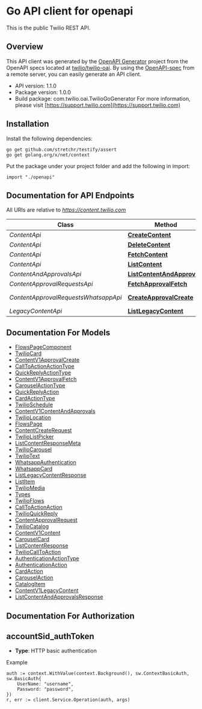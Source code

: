 # Go API client for openapi

This is the public Twilio REST API.

## Overview
This API client was generated by the [OpenAPI Generator](https://openapi-generator.tech) project from the OpenAPI specs located at [twilio/twilio-oai](https://github.com/twilio/twilio-oai/tree/main/spec).  By using the [OpenAPI-spec](https://www.openapis.org/) from a remote server, you can easily generate an API client.

- API version: 1.1.0
- Package version: 1.0.0
- Build package: com.twilio.oai.TwilioGoGenerator
For more information, please visit [https://support.twilio.com](https://support.twilio.com)

## Installation

Install the following dependencies:

```shell
go get github.com/stretchr/testify/assert
go get golang.org/x/net/context
```

Put the package under your project folder and add the following in import:

```golang
import "./openapi"
```

## Documentation for API Endpoints

All URIs are relative to *https://content.twilio.com*

Class | Method | HTTP request | Description
------------ | ------------- | ------------- | -------------
*ContentApi* | [**CreateContent**](docs/ContentApi.md#createcontent) | **Post** /v1/Content | 
*ContentApi* | [**DeleteContent**](docs/ContentApi.md#deletecontent) | **Delete** /v1/Content/{Sid} | 
*ContentApi* | [**FetchContent**](docs/ContentApi.md#fetchcontent) | **Get** /v1/Content/{Sid} | 
*ContentApi* | [**ListContent**](docs/ContentApi.md#listcontent) | **Get** /v1/Content | 
*ContentAndApprovalsApi* | [**ListContentAndApprovals**](docs/ContentAndApprovalsApi.md#listcontentandapprovals) | **Get** /v1/ContentAndApprovals | 
*ContentApprovalRequestsApi* | [**FetchApprovalFetch**](docs/ContentApprovalRequestsApi.md#fetchapprovalfetch) | **Get** /v1/Content/{Sid}/ApprovalRequests | 
*ContentApprovalRequestsWhatsappApi* | [**CreateApprovalCreate**](docs/ContentApprovalRequestsWhatsappApi.md#createapprovalcreate) | **Post** /v1/Content/{ContentSid}/ApprovalRequests/whatsapp | 
*LegacyContentApi* | [**ListLegacyContent**](docs/LegacyContentApi.md#listlegacycontent) | **Get** /v1/LegacyContent | 


## Documentation For Models

 - [FlowsPageComponent](docs/FlowsPageComponent.md)
 - [TwilioCard](docs/TwilioCard.md)
 - [ContentV1ApprovalCreate](docs/ContentV1ApprovalCreate.md)
 - [CallToActionActionType](docs/CallToActionActionType.md)
 - [QuickReplyActionType](docs/QuickReplyActionType.md)
 - [ContentV1ApprovalFetch](docs/ContentV1ApprovalFetch.md)
 - [CarouselActionType](docs/CarouselActionType.md)
 - [QuickReplyAction](docs/QuickReplyAction.md)
 - [CardActionType](docs/CardActionType.md)
 - [TwilioSchedule](docs/TwilioSchedule.md)
 - [ContentV1ContentAndApprovals](docs/ContentV1ContentAndApprovals.md)
 - [TwilioLocation](docs/TwilioLocation.md)
 - [FlowsPage](docs/FlowsPage.md)
 - [ContentCreateRequest](docs/ContentCreateRequest.md)
 - [TwilioListPicker](docs/TwilioListPicker.md)
 - [ListContentResponseMeta](docs/ListContentResponseMeta.md)
 - [TwilioCarousel](docs/TwilioCarousel.md)
 - [TwilioText](docs/TwilioText.md)
 - [WhatsappAuthentication](docs/WhatsappAuthentication.md)
 - [WhatsappCard](docs/WhatsappCard.md)
 - [ListLegacyContentResponse](docs/ListLegacyContentResponse.md)
 - [ListItem](docs/ListItem.md)
 - [TwilioMedia](docs/TwilioMedia.md)
 - [Types](docs/Types.md)
 - [TwilioFlows](docs/TwilioFlows.md)
 - [CallToActionAction](docs/CallToActionAction.md)
 - [TwilioQuickReply](docs/TwilioQuickReply.md)
 - [ContentApprovalRequest](docs/ContentApprovalRequest.md)
 - [TwilioCatalog](docs/TwilioCatalog.md)
 - [ContentV1Content](docs/ContentV1Content.md)
 - [CarouselCard](docs/CarouselCard.md)
 - [ListContentResponse](docs/ListContentResponse.md)
 - [TwilioCallToAction](docs/TwilioCallToAction.md)
 - [AuthenticationActionType](docs/AuthenticationActionType.md)
 - [AuthenticationAction](docs/AuthenticationAction.md)
 - [CardAction](docs/CardAction.md)
 - [CarouselAction](docs/CarouselAction.md)
 - [CatalogItem](docs/CatalogItem.md)
 - [ContentV1LegacyContent](docs/ContentV1LegacyContent.md)
 - [ListContentAndApprovalsResponse](docs/ListContentAndApprovalsResponse.md)


## Documentation For Authorization



## accountSid_authToken

- **Type**: HTTP basic authentication

Example

```golang
auth := context.WithValue(context.Background(), sw.ContextBasicAuth, sw.BasicAuth{
    UserName: "username",
    Password: "password",
})
r, err := client.Service.Operation(auth, args)
```

